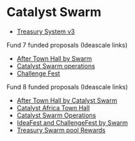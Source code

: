 # Catalyst Swarm

- [Treasury System v3](https://treasuryguild.github.io/treasury-v3/)

[//]: # (This may be the most platform independent comment)

[//]: # (https://github.com/treasuryguild/Catalyst-Swarm/issues/new?assignees=miroslavrajh&labels=Payment+Request&template=Payment-Request.yml&title=Catalyst+Swarm+Payment+Request+Form)

Fund 7 funded proposals (Ideascale links)

- [After Town Hall by Swarm](https://cardano.ideascale.com/a/dtd/After-Town-Hall-by-Catalyst-Swarm/380966-48088)
- [Catalyst Swarm operations](https://cardano.ideascale.com/a/dtd/Catalyst-Swarm-Operations/380972-48088)
- [Challenge Fest](https://cardano.ideascale.com/a/dtd/Challenge-Fest-by-Catalyst-Swarm/381926-48088?submitted=1)

Fund 8 funded proposals (Ideascale links)

- [After Town Hall by Catalyst Swarm](https://cardano.ideascale.com/c/idea/405016)
- [Catalyst Africa Town Hall](https://cardano.ideascale.com/c/idea/401713)
- [Catalyst Swarm Operations](https://cardano.ideascale.com/c/idea/402129)
- [IdeaFest and ChallengeFest by Swarm](https://cardano.ideascale.com/c/idea/396621)
- [Treasury Swarm pool Rewards](https://cardano.ideascale.com/c/idea/402129)
